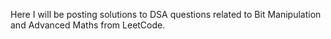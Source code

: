 Here I will be posting solutions to DSA questions related to Bit Manipulation and Advanced Maths from LeetCode.
